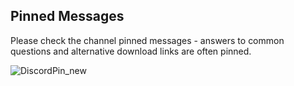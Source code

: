 ## Pinned Messages
Please check the channel pinned messages - answers to common questions and alternative download links are often pinned.

![DiscordPin_new](https://github.com/user-attachments/assets/7efa4aa5-da82-46ad-9b0c-c9e32f5794cd)
